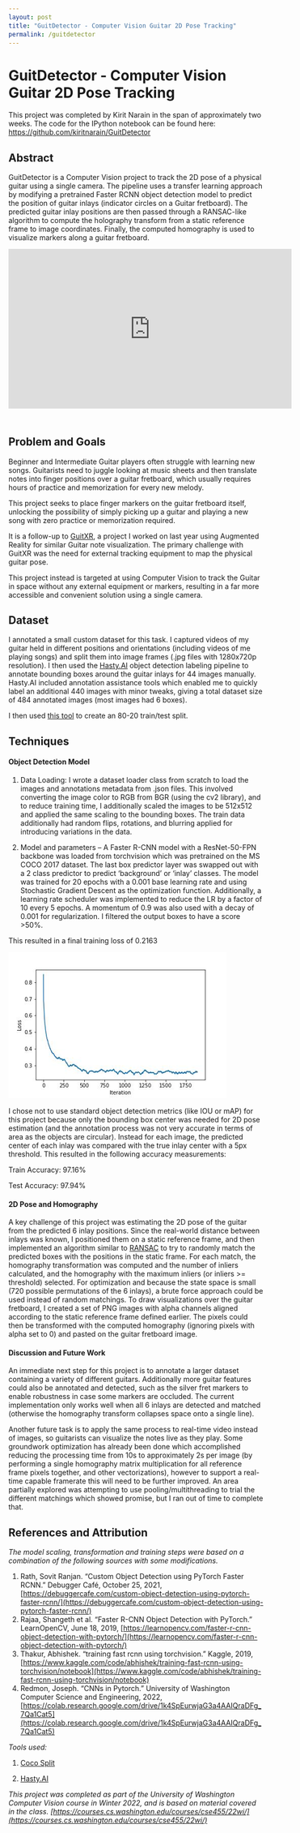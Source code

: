 ```yaml
---
layout: post
title: "GuitDetector - Computer Vision Guitar 2D Pose Tracking"
permalink: /guitdetector
---
```

# GuitDetector - Computer Vision Guitar 2D Pose Tracking
This project was completed by Kirit Narain in the span of approximately two weeks. The code for the IPython notebook can be found here: <a href="https://github.com/kiritnarain/GuitDetector">https://github.com/kiritnarain/GuitDetector</a>

## Abstract
GuitDetector is a Computer Vision project to track the 2D pose of a physical guitar using a single camera. The pipeline uses a transfer learning approach by modifying a pretrained Faster RCNN object detection model to predict the position of guitar inlays (indicator circles on a Guitar fretboard). The predicted guitar inlay positions are then passed through a RANSAC-like algorithm to compute the holography transform from a static reference frame to image coordinates. Finally, the computed homography is used to visualize markers along a guitar fretboard.

<div class="d-flex justify-content-center" style="margin-bottom: 50px">
<iframe width="560" height="315" src="https://www.youtube.com/embed/gEBkWAxGnD4" title="YouTube video player" frameborder="0" allow="accelerometer; autoplay; clipboard-write; encrypted-media; gyroscope; picture-in-picture" allowfullscreen></iframe>
</div>

## Problem and Goals
Beginner and Intermediate Guitar players often struggle with learning new songs. Guitarists need to juggle looking at music sheets and then translate notes into finger positions over a guitar fretboard, which usually requires hours of practice and memorization for every new melody.

This project seeks to place finger markers on the guitar fretboard itself, unlocking the possibility of simply picking up a guitar and playing a new song with zero practice or memorization required.

It is a follow-up to [GuitXR](https://uwrealitylab.github.io/xrcapstone21sp-team4/), a project I worked on last year using Augmented Reality for similar Guitar note visualization. The primary challenge with GuitXR was the need for external tracking equipment to map the physical guitar pose.

This project instead is targeted at using Computer Vision to track the Guitar in space without any external equipment or markers, resulting in a far more accessible and convenient solution using a single camera.

## Dataset
I annotated a small custom dataset for this task. I captured videos of my guitar held in different positions and orientations (including videos of me playing songs) and split them into image frames (.jpg files with 1280x720p resolution). I then used the [Hasty.AI](https://hasty.ai/) object detection labeling pipeline to annotate bounding boxes around the guitar inlays for 44 images manually. Hasty.AI included annotation assistance tools which enabled me to quickly label an additional 440 images with minor tweaks, giving a total dataset size of 484 annotated images (most images had 6 boxes). 

I then used [this tool](https://github.com/akarazniewicz/cocosplit) to create an 80-20 train/test split.

## Techniques

#### Object Detection Model
1.	Data Loading: I wrote a dataset loader class from scratch to load the images and annotations metadata from .json files. This involved converting the image color to RGB from BGR (using the cv2 library), and to reduce training time, I additionally scaled the images to be 512x512 and applied the same scaling to the bounding boxes. The train data additionally had random flips, rotations, and blurring applied for introducing variations in the data.

2.	Model and parameters – A Faster R-CNN model with a ResNet-50-FPN backbone was loaded from torchvision which was pretrained on the MS COCO 2017 dataset. The last box predictor layer was swapped out with a 2 class predictor to predict ‘background’ or ‘inlay’ classes.
The model was trained for 20 epochs with a 0.001 base learning rate and using Stochastic Gradient Descent as the optimization function. Additionally, a learning rate scheduler was implemented to reduce the LR by a factor of 10 every 5 epochs. A momentum of 0.9 was also used with a decay of 0.001 for regularization. I filtered the output boxes to have a score >50%.
      
This resulted in a final training loss of  0.2163
      
![Training Loss](/assets/img/guitdetector-loss-graph.jpg)



I chose not to use standard object detection metrics (like IOU or mAP) for this project because only the bounding box center was needed for 2D pose estimation (and the annotation process was not very accurate in terms of area as the objects are circular). Instead for each image, the predicted center of each inlay was compared with the true inlay center with a 5px threshold. This resulted in the following accuracy measurements:

Train Accuracy: 97.16%

Test Accuracy: 97.94%

#### 2D Pose and Homography
A key challenge of this project was estimating the 2D pose of the guitar from the predicted 6 inlay positions. Since the real-world distance between inlays was known, I positioned them on a static reference frame, and then implemented an algorithm similar to [RANSAC](https://en.wikipedia.org/wiki/Random_sample_consensus) to try to randomly match the predicted boxes with the positions in the static frame. For each match, the homography transformation was computed and the number of inliers calculated, and the homography with the maximum inliers (or inliers >= threshold) selected.
For optimization and because the state space is small (720 possible permutations of the 6 inlays), a brute force approach could be used instead of random matchings.
To draw visualizations over the guitar fretboard, I created a set of PNG images with alpha channels aligned according to the static reference frame defined earlier. The pixels could then be transformed with the computed homography (ignoring pixels with alpha set to 0) and pasted on the guitar fretboard image.

#### Discussion and Future Work
An immediate next step for this project is to annotate a larger dataset containing a variety of different guitars. Additionally more guitar features could also be annotated and detected, such as the silver fret markers to enable robustness in case some markers are occluded. The current implementation only works well when all 6 inlays are detected and matched (otherwise the homography transform collapses space onto a single line).

Another future task is to apply the same process to real-time video instead of images, so guitarists can visualize the notes live as they play. Some groundwork optimization has already been done which accomplished reducing the processing time from 10s to approximately 2s per image (by performing a single homography matrix multiplication for all reference frame pixels together, and other vectorizations), however to support a real-time capable framerate this will need to be further improved. An area partially explored was attempting to use pooling/multithreading to trial the different matchings which showed promise, but I ran out of time to complete that.

## References and Attribution
<i>The model scaling, transformation and training steps were based on a combination of the following sources with some modifications. </i>
1.	Rath, Sovit Ranjan. “Custom Object Detection using PyTorch Faster RCNN.”  Debugger Café, October 25, 2021, [https://debuggercafe.com/custom-object-detection-using-pytorch-faster-rcnn/](https://debuggercafe.com/custom-object-detection-using-pytorch-faster-rcnn/)
2.	Rajaa, Shangeth et al. “Faster R-CNN Object Detection with PyTorch.” LearnOpenCV, June 18, 2019, [https://learnopencv.com/faster-r-cnn-object-detection-with-pytorch/](https://learnopencv.com/faster-r-cnn-object-detection-with-pytorch/)
3.	Thakur, Abhishek. “training fast rcnn using torchvision.” Kaggle, 2019, [https://www.kaggle.com/code/abhishek/training-fast-rcnn-using-torchvision/notebook](https://www.kaggle.com/code/abhishek/training-fast-rcnn-using-torchvision/notebook)
4.	Redmon, Joseph. “CNNs in Pytorch.” University of Washington Computer Science and Engineering, 2022, [https://colab.research.google.com/drive/1k4SpEurwjaG3a4AAIQraDFg_7Qa1Cat5](https://colab.research.google.com/drive/1k4SpEurwjaG3a4AAIQraDFg_7Qa1Cat5)

<i> Tools used:</i>

1. [Coco Split](https://github.com/akarazniewicz/cocosplit)

2. [Hasty.AI](https://hasty.ai/)

<i>This project was completed as part of the University of Washington Computer Vision course in Winter 2022, and is based on material covered in the class. [https://courses.cs.washington.edu/courses/cse455/22wi/](https://courses.cs.washington.edu/courses/cse455/22wi/) </i>

